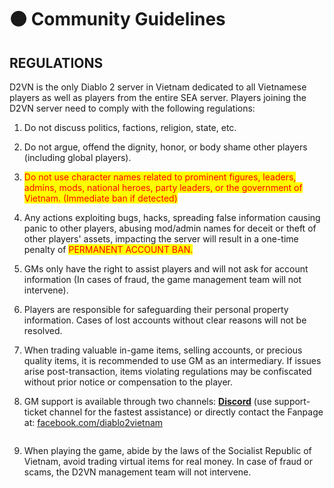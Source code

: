 # 🟠 Community Guidelines

## REGULATIONS

D2VN is the only Diablo 2 server in Vietnam dedicated to all Vietnamese players as well as players from the entire SEA server. Players joining the D2VN server need to comply with the following regulations:

1. Do not discuss politics, factions, religion, state, etc.
2. Do not argue, offend the dignity, honor, or body shame other players (including global players).
3. <mark style="color:red;">Do not use character names related to prominent figures, leaders, admins, mods, national heroes, party leaders, or the government of Vietnam. (Immediate ban if detected)</mark>
4. Any actions exploiting bugs, hacks, spreading false information causing panic to other players, abusing mod/admin names for deceit or theft of other players' assets, impacting the server will result in a one-time penalty of <mark style="color:red;">PERMANENT ACCOUNT BAN.</mark>
5. GMs only have the right to assist players and will not ask for account information (In cases of fraud, the game management team will not intervene).
6. Players are responsible for safeguarding their personal property information. Cases of lost accounts without clear reasons will not be resolved.
7. When trading valuable in-game items, selling accounts, or precious quality items, it is recommended to use GM as an intermediary. If issues arise post-transaction, items violating regulations may be confiscated without prior notice or compensation to the player.
8. GM support is available through two channels: [**Discord**](https://discord.d2tm.com) (use support-ticket channel for the fastest assistance) or directly contact the Fanpage at: [facebook.com/diablo2vietnam](https://www.facebook.com/Diablo2VietNam/)

    <figure><img src="../.gitbook/assets/image (9) (1).png" alt=""><figcaption></figcaption></figure>
9. When playing the game, abide by the laws of the Socialist Republic of Vietnam, avoid trading virtual items for real money. In case of fraud or scams, the D2VN management team will not intervene.